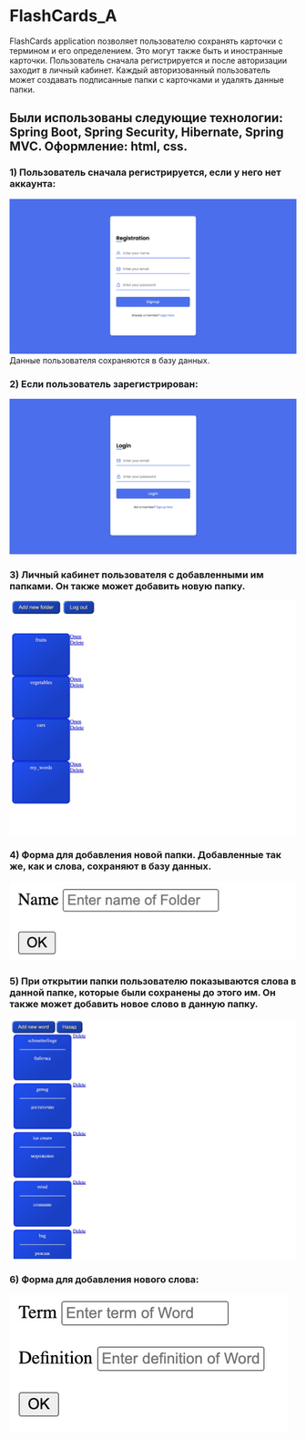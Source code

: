 # FlashCards_A
FlashCards application позволяет пользователю сохранять карточки с термином и его определением. Это могут также быть и иностранные карточки. Пользователь
сначала регистрируется и после авторизации заходит в личный кабинет. Каждый авторизованный пользователь может
создавать подписанные папки с карточками и удалять данные папки. 

## Были использованы следующие технологии: Spring Boot, Spring Security, Hibernate, Spring MVC. Оформление: html, css.


### 1) Пользователь сначала регистрируется, если у него нет аккаунта:
![registr](flashcards2/page/registr.jpeg)
Данные пользователя сохраняются в базу данных.

 
### 2) Если пользователь зарегистрирован:
![login](flashcards2/page/login.jpeg)


### 3) Личный кабинет пользователя с добавленными им папками. Он также может добавить новую папку.
![account](flashcards2/page/account.jpeg)


### 4) Форма для добавления новой папки. Добавленные так же, как и слова, сохраняют в базу данных.
![AddFolder](flashcards2/page/AddFolder.jpeg)



### 5) При открытии папки пользователю показываются слова в данной папке, которые были сохранены до этого им. Он также может добавить новое слово в данную папку.
![words](flashcards2/page/words.jpeg)



### 6) Форма для добавления нового слова:
![AddNewWord](flashcards2/page/AddNewWord.jpeg)
